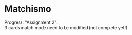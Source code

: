 Matchismo
=========
Progress: "Assignment 2":  
3 cards match mode need to be modified (not complete yet!)
